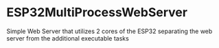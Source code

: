 # ESP32MultiProcessWebServer
Simple Web Server that utilizes 2 cores of the ESP32 separating the web server from the additional executable tasks
